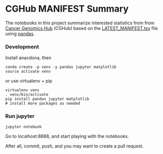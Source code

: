 # CGHub MANIFEST Summary

The notebooks in this project summarize interested statistics from from
[Cancer Genomics Hub](https://cghub.ucsc.edu/) (CGHub) based on the
[LATEST_MANIFEST.tsv](https://cghub.ucsc.edu/reports/SUMMARY_STATS/LATEST_MANIFEST.tsv)
file using [pandas](http://pandas.pydata.org/).

### Development

Install anacdona, then

    conda create -p venv -y pandas jupyter matplotlib
	source activate venv

or use virtualenv + pip

    virtualenv venv
	. venv/bin/activate
	pip install pandas jupyter matplotlib
	# install more packages as needed

### Run jupyter

    jupyter notebook 
	
Go to localhost:8888, and start playing with the notebooks.

After all, commit, push, and you may want to create a pull request.

